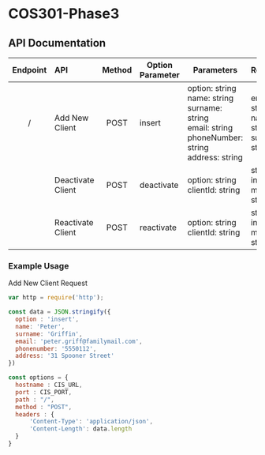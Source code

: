 # COS301-Phase3

## API Documentation


| Endpoint  | API              | Method 	|Option Parameter| Parameters  | Response   | 
|:--------: |:------------     | :--:  	  | -------------|-------------|----------|
| /         |Add New Client    | POST   	| insert     |option: string <br/> name: string <br/> surname: string <br/> email: string <br/> phoneNumber:  string <br/> address: string <br/> | email: string <br> name: string <br> surname: string |
|           |Deactivate Client | POST     | deactivate |option: string <br/> clientId: string | status: integer <br> message: string  |
|           |Reactivate Client | POST   	| reactivate|option: string <br/> clientId: string | status: integer <br> message: string  |

### Example Usage

Add New Client Request
```javascript
var http = require('http');

const data = JSON.stringify({
  option : 'insert',
  name: 'Peter',
  surname: 'Griffin',
  email: 'peter.griff@familymail.com',
  phonenumber: '5550112',
  address: '31 Spooner Street'
})

const options = {
  hostname : CIS_URL,
  port : CIS_PORT,
  path : "/",
  method : "POST",
  headers : {
      'Content-Type': 'application/json',
      'Content-Length': data.length
  }
}

```


